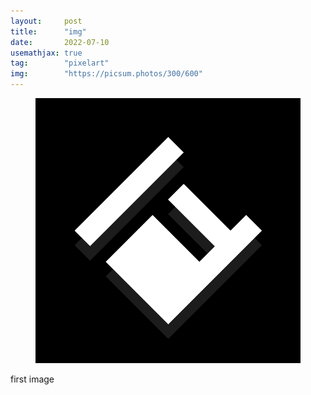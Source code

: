 ```yaml
---
layout:     post
title:      "img"
date:       2022-07-10
usemathjax: true
tag:        "pixelart"
img:        "https://picsum.photos/300/600"
---
```


<figure>
<img src="/posts/images/test.png" alt="first img">
</figure>

first image